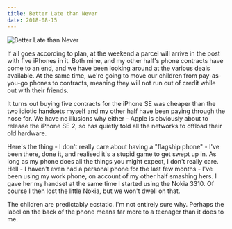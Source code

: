 ```yaml
---
title: Better Late than Never
date: 2018-08-15
---
```


![Better Late than Never](https://source.unsplash.com/_nRpqIBM40Q/1600x900)

If all goes according to plan, at the weekend a parcel will arrive in the post with five iPhones in it. Both mine, and my other half's phone contracts have come to an end, and we have been looking around at the various deals available. At the same time, we're going to move our children from pay-as-you-go phones to contracts, meaning they will not run out of credit while out with their friends.

It turns out buying five contracts for the iPhone SE was cheaper than the two idiotic handsets myself and my other half have been paying through the nose for. We have no illusions why either - Apple is obviously about to release the iPhone SE 2, so has quietly told all the networks to offload their old hardware.

Here's the thing - I don't really care about having a "flagship phone" - I've been there, done it, and realised it's a stupid game to get swept up in. As long as my phone does all the things you might expect, I don't really care. Hell - I haven't even had a personal phone for the last few months - I've been using my work phone, on account of my other half smashing hers. I gave her my handset at the same time I started using the Nokia 3310. Of course I then lost the little Nokia, but we won't dwell on that.

The children are predictably ecstatic. I'm not entirely sure why. Perhaps the label on the back of the phone means far more to a teenager than it does to me.